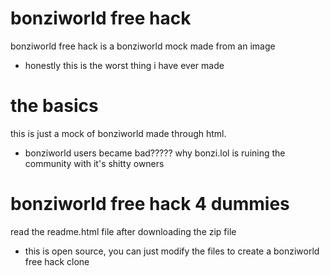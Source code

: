 # bonziworld free hack
bonziworld free hack is a bonziworld mock made from an image
- honestly this is the worst thing i have ever made
# the basics
this is just a mock of bonziworld made through html.
- bonziworld users became bad????? why bonzi.lol is ruining the community with it's shitty owners
# bonziworld free hack 4 dummies
read the readme.html file after downloading the zip file
- this is open source, you can just modify the files to create a bonziworld free hack clone
